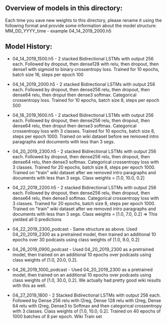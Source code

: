 ## Overview of models in this directory:
Each time you save new weights to this directory, please rename it using the 
following format and provide some information about the model structure:
MM_DD_YYYY_time - example 04_14_2019_2000.h5

## Model History:

* 04_14_2019_1500.h5 - 2 stacked Bidirectional LSTMs with output 256 each.
Followed by dropout, then dense128 with relu, then dropout, then dense1 with
sigmoid to binary crossentropy loss.
Trained for 10 epochs, batch size 16, steps per epoch 100

* 04_14_2019_2000.h5 - 2 stacked Bidirectional LSTMs with output 256 each.
Followed by dropout, then dense256 relu, then dropout, then dense64 relu,
then droput then dense3 softmax. Categorical crossentropy loss.
Trained for 10 epochs, batch size 8, steps per epoch 500

* 04_18_2019_1600.h5 - 2 stacked Bidirectional LSTMs with output 256 each.
Followed by dropout, then dense256 relu, then dropout, then dense64 relu,
then droput then dense3 softmax. Categorical crossentropy loss with 3 classes.
Trained for 10 epochs, batch size 8, steps per epoch 1000. Trained on wiki
dataset before we removed intro paragraphs and documents with less than 3 segs.

* 04_20_2019_2300.h5 - 2 stacked Bidirectional LSTMs with output 256 each.
Followed by dropout, then dense256 relu, then dropout, then dense64 relu, 
then dense3 softmax. Categorical crossentropy loss with 3 classes. 
Trained for 20 epochs, batch size 8, steps per epoch 1000. Trained on "train" wiki
dataset after we removed intro paragraphs and documents with less than 3 segs.
Class weights = [1.0, 10.0, 0.2]

* 04_22_2019_2200.h5 - 2 stacked Bidirectional LSTMs with output 256 each.
Followed by dropout, then dense256 relu, then dropout, then dense64 relu, 
then dense3 softmax. Categorical crossentropy loss with 3 classes. 
Trained for 20 epochs, batch size 8, steps per epoch 1000. Trained on "train" wiki
dataset after we removed intro paragraphs and documents with less than 3 segs.
Class weights = [1.0, 7.0, 0.2] => This yielded all 0 predictions

* 04_22_2019_2300_podcast - Same structure as above. Used 04_20_2019_2300 as a 
pretrained model, then trained an additional 10 epochs over 30 podcasts using
class weights of [1.0, 9.0, 0.2]

* 04_26_2019_0900_podcast - Used 04_20_2019_2300 as a pretrained model, then trained
on an additional 10 epochs over podcasts using class weights of [1.0, 20.0, 0.2].

* 04_26_2019_1000_podcast - Used 04_20_2019_2300 as a pretrained model, then trained
on an additional 10 epochs over podcasts using class weights of [1.0, 30.0, 0.2].
    We actually had pretty good wiki results with this as well.

* 04_27_2019_1800 - 2 Stacked Bidirectional LSTMs with output 256 each. Followed by 
Dense 256 relu with l2reg, Dense 128 relu with l2reg, Dense 64 relu with l2reg, 
Dense3 to Softmax and then categorical crossentropy with 3 classes. Class weights of
[1.0, 10.0, 0.2]. Trained on 40 epochs of 1000 batches of 8 per epoch. Wiki Train set
    


